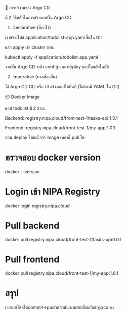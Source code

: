 🚀 การทำงานของ Argo CD

มี 2 วิธีหลักในการสร้างแอปใน Argo CD:

1. Declarative (ที่เราใช้)

เราสร้างไฟล์ application/todolist-app.yaml ขึ้นใน Git

แล้ว apply เข้า cluster ด้วย:

kubectl apply -f application/todolist-app.yaml


จากนั้น Argo CD จะดึง config และ deploy แอปโดยอัตโนมัติ

2. Imperative (ทางเลือกอื่น)

ใช้ Argo CD CLI หรือ UI สร้างแอปได้ทันที (ไม่ต้องมี YAML ใน Git)

📦 Docker Image

แอป todolist มี 2 ส่วน:

Backend: registry.nipa.cloud/front-test-1/tasks-api:1.0.1

Frontend: registry.nipa.cloud/front-test-1/my-app:1.0.1

ก่อน deploy ให้แน่ใจว่า image เหล่านี้ pull ได้:

# ตรวจสอบ docker version
docker --version

# Login เข้า NIPA Registry
docker login registry.nipa.cloud

# Pull backend
docker pull registry.nipa.cloud/front-test-1/tasks-api:1.0.1

# Pull frontend
docker pull registry.nipa.cloud/front-test-1/my-app:1.0.1

# สรุป
เวลาเเก้โค้ดให้commit→pushเเล้วมันจะautoเชื่อมกับargocdเอง

